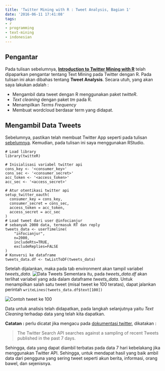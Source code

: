 ```yaml
---
title: 'Twitter Mining with R : Tweet Analysis, Bagian 1'
date: '2016-06-11 17:41:08'
tags:
- r
- programming
- text-mining
- indonesian
---
```


## Pengantar
Pada tulisan sebelumnya, [**Introduction to Twitter Mining with R**](https://rizkidoank.com/2016/06/11/introduction-to-twitter-mining-with-r/) telah dipaparkan pengantar tentang Text Mining pada Twitter dengan R. Pada tulisan ini akan dibahas tentang **Tweet Analysis**. Secara utuh, yang akan saya lakukan adalah :

* Mengambil data tweet dengan R menggunakan paket *twitteR*.
* *Text cleaning* dengan paket *tm* pada R.
* Menampilkan *Terms Frequency*
* Membuat wordcloud berdasar term yang didapat.

## Mengambil Data Tweets
Sebelumnya, pastikan telah membuat Twitter App seperti pada tulisan [sebelumnya](https://rizkidoank.com/2016/06/11/introduction-to-twitter-mining-with-r/). Kemudian, pada tulisan ini saya menggunakan RStudio.

    # Load library
    library(twitteR)

    # Inisialisasi variabel twitter api
    cons_key <- '<consumer_key>'
    cons_sec <- '<consumer_secret>'
    acc_token <- '<access_token>'
    acc_sec <- '<access_secret>'

    # Atur otentikasi twitter api
    setup_twitter_oauth(
      consumer_key = cons_key,
      consumer_secret = cons_sec,
      access_token = acc_token,
      access_secret = acc_sec
    )
    # Load tweet dari user @infocianjur
    # sebanyak 2000 data, termasuk RT dan reply
    tweets_data <- userTimeline(
        "infocianjur",
        n=2000,
        includeRts=TRUE,
        excludeReplies=FALSE
    )
    # Konversi ke dataframe
    tweets_data.df <- twListToDF(tweets_data)

Setelah dijalankan, maka pada tab environment akan tampil variabel *tweets_data*.
![Data Tweets](https://rizkidoank.sgp1.digitaloceanspaces.com/rizkidoank/images/2016/06/twitter_mining_part_01_01.jpg)
Sementara itu, pada *tweets_data.df* akan terlihat variabel yang ada dalam dataframe *tweets_data*. Untuk menampilkan salah satu tweet (misal tweet ke 100 teratas), dapat jalankan perintah `writeLines(tweets_data.df$text[100])`

![Contoh tweet ke 100](https://rizkidoank.sgp1.digitaloceanspaces.com/rizkidoank/images/2016/06/twitter_mining_part_01_02.jpg)

Data untuk analisis telah didapatkan, pada langkah selanjutnya yaitu *Text Cleaning* terhadap data yang telah kita dapatkan.

**Catatan :** perlu dicatat jika mengacu pada [dokumentasi twitter](https://dev.twitter.com/rest/public/search), dikatakan :
> The Twitter Search API searches against a sampling of recent Tweets published in the past 7 days.

Sehingga, data yang dapat diambil terbatas pada data 7 hari kebelakang jika menggunakan Twitter API. Sehingga, untuk mendapat hasil yang baik ambil data dari pengguna yang sering tweet seperti akun berita, informasi, orang bawel, dan sejenisnya.